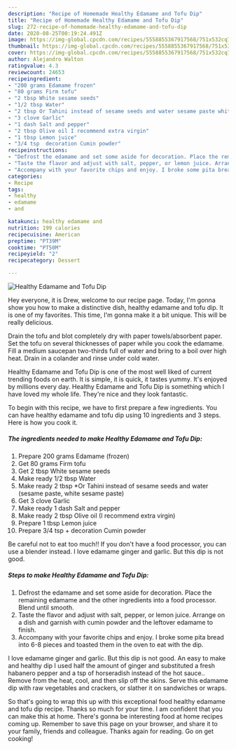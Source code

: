 ```yaml
---
description: "Recipe of Homemade Healthy Edamame and Tofu Dip"
title: "Recipe of Homemade Healthy Edamame and Tofu Dip"
slug: 272-recipe-of-homemade-healthy-edamame-and-tofu-dip
date: 2020-08-25T00:19:24.491Z
image: https://img-global.cpcdn.com/recipes/5558855367917568/751x532cq70/healthy-edamame-and-tofu-dip-recipe-main-photo.jpg
thumbnail: https://img-global.cpcdn.com/recipes/5558855367917568/751x532cq70/healthy-edamame-and-tofu-dip-recipe-main-photo.jpg
cover: https://img-global.cpcdn.com/recipes/5558855367917568/751x532cq70/healthy-edamame-and-tofu-dip-recipe-main-photo.jpg
author: Alejandro Walton
ratingvalue: 4.3
reviewcount: 24653
recipeingredient:
- "200 grams Edamame frozen"
- "80 grams Firm tofu"
- "2 tbsp White sesame seeds"
- "1/2 tbsp Water"
- "2 tbsp Or Tahini instead of sesame seeds and water sesame paste white sesame paste"
- "3 clove Garlic"
- "1 dash Salt and pepper"
- "2 tbsp Olive oil I recommend extra virgin"
- "1 tbsp Lemon juice"
- "3/4 tsp  decoration Cumin powder"
recipeinstructions:
- "Defrost the edamame and set some aside for decoration. Place the remaining edamame and the other ingredients into a food processor. Blend until smooth."
- "Taste the flavor and adjust with salt, pepper, or lemon juice. Arrange on a dish and garnish with cumin powder and the leftover edamame to finish."
- "Accompany with your favorite chips and enjoy. I broke some pita bread into 6-8 pieces and toasted them in the oven to eat with the dip."
categories:
- Recipe
tags:
- healthy
- edamame
- and

katakunci: healthy edamame and 
nutrition: 199 calories
recipecuisine: American
preptime: "PT39M"
cooktime: "PT50M"
recipeyield: "2"
recipecategory: Dessert

---
```



![Healthy Edamame and Tofu Dip](https://img-global.cpcdn.com/recipes/5558855367917568/751x532cq70/healthy-edamame-and-tofu-dip-recipe-main-photo.jpg)

Hey everyone, it is Drew, welcome to our recipe page. Today, I'm gonna show you how to make a distinctive dish, healthy edamame and tofu dip. It is one of my favorites. This time, I'm gonna make it a bit unique. This will be really delicious.

Drain the tofu and blot completely dry with paper towels/absorbent paper. Set the tofu on several thicknesses of paper while you cook the edamame. Fill a medium saucepan two-thirds full of water and bring to a boil over high heat. Drain in a colander and rinse under cold water.

Healthy Edamame and Tofu Dip is one of the most well liked of current trending foods on earth. It is simple, it is quick, it tastes yummy. It's enjoyed by millions every day. Healthy Edamame and Tofu Dip is something which I have loved my whole life. They're nice and they look fantastic.


To begin with this recipe, we have to first prepare a few ingredients. You can have healthy edamame and tofu dip using 10 ingredients and 3 steps. Here is how you cook it.

<!--inarticleads1-->

##### The ingredients needed to make Healthy Edamame and Tofu Dip:

1. Prepare 200 grams Edamame (frozen)
1. Get 80 grams Firm tofu
1. Get 2 tbsp White sesame seeds
1. Make ready 1/2 tbsp Water
1. Make ready 2 tbsp *Or Tahini instead of sesame seeds and water (sesame paste, white sesame paste)
1. Get 3 clove Garlic
1. Make ready 1 dash Salt and pepper
1. Make ready 2 tbsp Olive oil (I recommend extra virgin)
1. Prepare 1 tbsp Lemon juice
1. Prepare 3/4 tsp + decoration Cumin powder


Be careful not to eat too much!! If you don&#39;t have a food processor, you can use a blender instead. I love edamame ginger and garlic. But this dip is not good. 

<!--inarticleads2-->

##### Steps to make Healthy Edamame and Tofu Dip:

1. Defrost the edamame and set some aside for decoration. Place the remaining edamame and the other ingredients into a food processor. Blend until smooth.
1. Taste the flavor and adjust with salt, pepper, or lemon juice. Arrange on a dish and garnish with cumin powder and the leftover edamame to finish.
1. Accompany with your favorite chips and enjoy. I broke some pita bread into 6-8 pieces and toasted them in the oven to eat with the dip.


I love edamame ginger and garlic. But this dip is not good. An easy to make and healthy dip I used half the amount of ginger and substituted a fresh habanero pepper and a tsp of horseradish instead of the hot sauce.. Remove from the heat, cool, and then slip off the skins. Serve this edamame dip with raw vegetables and crackers, or slather it on sandwiches or wraps. 

So that's going to wrap this up with this exceptional food healthy edamame and tofu dip recipe. Thanks so much for your time. I am confident that you can make this at home. There's gonna be interesting food at home recipes coming up. Remember to save this page on your browser, and share it to your family, friends and colleague. Thanks again for reading. Go on get cooking!
